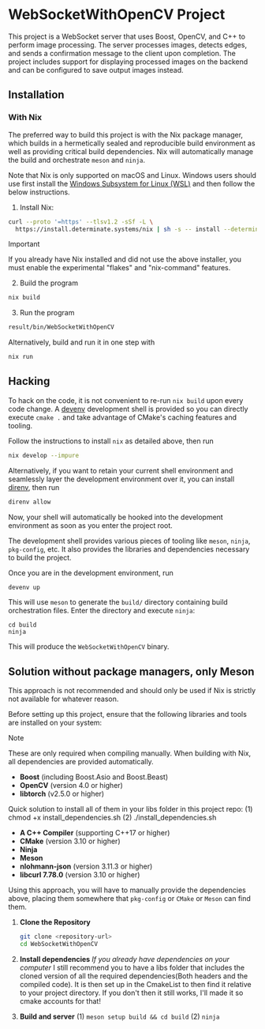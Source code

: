 # WebSocketWithOpenCV Project

This project is a WebSocket server that uses Boost, OpenCV, and C++ to perform
image processing. The server processes images, detects edges, and sends a
confirmation message to the client upon completion. The project includes
support for displaying processed images on the backend and can be configured to
save output images instead.

## Installation

### With Nix

The preferred way to build this project is with the Nix package manager, which
builds in a hermetically sealed and reproducible build environment as well as
providing critical build dependencies. Nix will automatically manage the build
and orchestrate `meson` and `ninja`.

Note that Nix is only supported on macOS and Linux. Windows users should use
first install the [Windows Subsystem for Linux
(WSL)](https://learn.microsoft.com/en-us/windows/wsl/install) and then follow
the below instructions.

1. Install Nix:

```bash
curl --proto '=https' --tlsv1.2 -sSf -L \
  https://install.determinate.systems/nix | sh -s -- install --determinate
```

> [!IMPORTANT]
> If you already have Nix installed and did not use the above installer, you
> must enable the experimental "flakes" and "nix-command" features.

2. Build the program
``` bash
nix build
```

3. Run the program
```bash
result/bin/WebSocketWithOpenCV
```

Alternatively, build and run it in one step with

```bash
nix run
```

## Hacking

To hack on the code, it is not convenient to re-run `nix build` upon every code
change. A [devenv](https://devenv.sh/) development shell is provided so you
can directly execute `cmake .` and take advantage of CMake's caching features
and tooling.

Follow the instructions to install `nix` as detailed above, then run

```bash
nix develop --impure
```

Alternatively, if you want to retain your current shell environment and
seamlessly layer the development environment over it, you can install
[direnv](https://direnv.net/), then run

```bash
direnv allow
```

Now, your shell will automatically be hooked into the development environment
as soon as you enter the project root.

The development shell provides various pieces of tooling like `meson`, `ninja`,
`pkg-config`, etc. It also provides the libraries and dependencies necessary to
build the project.

Once you are in the development environment, run

```bash
devenv up
```

This will use `meson` to generate the `build/` directory containing build
orchestration files. Enter the directory and execute `ninja`:

```
cd build
ninja
```

This will produce the `WebSocketWithOpenCV` binary.

## Solution without package managers, only Meson

This approach is not recommended and should only be used if Nix is strictly not
available for whatever reason.

Before setting up this project, ensure that the following libraries and tools
are installed on your system:

> [!NOTE]
> These are only required when compiling manually. When building with Nix, all
> dependencies are provided automatically.

- **Boost** (including Boost.Asio and Boost.Beast)
- **OpenCV** (version 4.0 or higher)
- **libtorch** (v2.5.0 or higher)

Quick solution to install all of them in your libs folder in this project repo: 
(1) chmod +x install_dependencies.sh
(2) ./install_dependencies.sh

- **A C++ Compiler** (supporting C++17 or higher)
- **CMake** (version 3.10 or higher)
- **Ninja**
- **Meson**
- **nlohmann-json** (version 3.11.3 or higher)
- **libcurl 7.78.0** (version 3.10 or higher)

Using this approach, you will have to manually provide the dependencies above,
placing them somewhere that `pkg-config` or `CMake` or `Meson` can find them.

1. **Clone the Repository**
   ```bash
   git clone <repository-url>
   cd WebSocketWithOpenCV

2. **Install dependencies**
*If you already have dependencies on your computer*
I still recommend you to have a libs folder that includes the cloned version of all the required dependencies(Both headers and the compiled code). 
It is then set up in the CmakeList to then find it relative to your project directory. If you don't then it still works, I'll made it so cmake accounts 
for that! 

3. **Build and server**
(1) `meson setup build && cd build`
(2) `ninja`
